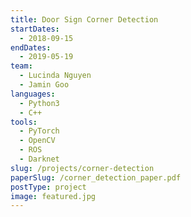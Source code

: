 ```yaml
---
title: Door Sign Corner Detection
startDates:
  - 2018-09-15
endDates:
  - 2019-05-19
team:
  - Lucinda Nguyen
  - Jamin Goo
languages:
  - Python3
  - C++
tools:
  - PyTorch
  - OpenCV
  - ROS
  - Darknet
slug: /projects/corner-detection
paperSlug: /corner_detection_paper.pdf
postType: project
image: featured.jpg
---
```

